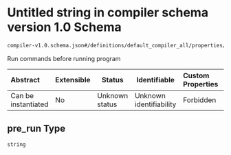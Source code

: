 # Untitled string in compiler schema version 1.0 Schema

```txt
compiler-v1.0.schema.json#/definitions/default_compiler_all/properties/pre_run
```

Run commands before running program


| Abstract            | Extensible | Status         | Identifiable            | Custom Properties | Additional Properties | Access Restrictions | Defined In                                                                             |
| :------------------ | ---------- | -------------- | ----------------------- | :---------------- | --------------------- | ------------------- | -------------------------------------------------------------------------------------- |
| Can be instantiated | No         | Unknown status | Unknown identifiability | Forbidden         | Allowed               | none                | [compiler-v1.0.schema.json\*](../out/compiler-v1.0.schema.json "open original schema") |

## pre_run Type

`string`
